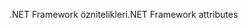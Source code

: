 <span data-ttu-id="7c703-101">.NET Framework öznitelikleri</span><span class="sxs-lookup"><span data-stu-id="7c703-101">.NET Framework attributes</span></span>